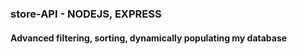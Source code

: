 ### store-API - NODEJS, EXPRESS

#### Advanced filtering, sorting, dynamically populating my database
